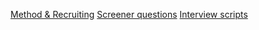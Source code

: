 [Method & Recruiting](https://github.com/zuri-training/EXCEL_COMP-Team_101/issues/6)
[Screener questions](https://github.com/zuri-training/EXCEL_COMP-Team_101/issues/7)
[Interview scripts](https://github.com/zuri-training/EXCEL_COMP-Team_101/issues/9)
